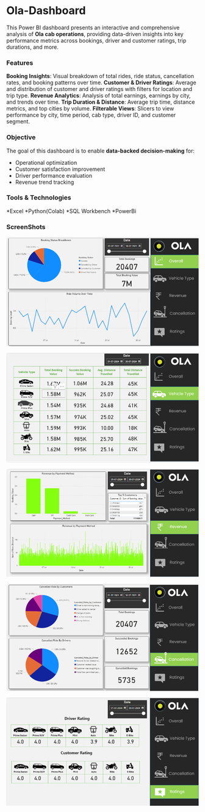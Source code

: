 # Ola-Dashboard
This Power BI dashboard presents an interactive and comprehensive analysis of **Ola cab operations**, providing data-driven insights into key performance metrics across bookings, driver and customer ratings, trip durations, and more.
### Features
**Booking Insights**: Visual breakdown of total rides, ride status, cancellation rates, and booking patterns over time.
**Customer & Driver Ratings**: Average and distribution of customer and driver ratings with filters for location and trip type.
**Revenue Analytics**: Analysis of total earnings, earnings by city, and trends over time.
**Trip Duration & Distance**: Average trip time, distance metrics, and top cities by volume.
**Filterable Views**: Slicers to view performance by city, time period, cab type, driver ID, and customer segment.

### Objective
The goal of this dashboard is to enable **data-backed decision-making** for:
* Operational optimization
* Customer satisfaction improvement
* Driver performance evaluation
* Revenue trend tracking

### Tools & Technologies
*Excel
*Python(Colab)
*SQL Workbench
*PowerBi

### ScreenShots
![Ola Dashboard Preview](https://github.com/sanjana764/Ola-Dashboard/blob/main/Screenshot%202025-07-16%20111137.png)

![Ola Dashboard Preview](https://github.com/sanjana764/Ola-Dashboard/blob/main/Screenshot%202025-07-16%20111156.png)

![Ola Dashboard Preview](https://github.com/sanjana764/Ola-Dashboard/blob/main/Screenshot%202025-07-16%20111210.png)

![Ola Dashboard Preview](https://github.com/sanjana764/Ola-Dashboard/blob/main/Screenshot%202025-07-16%20111224.png)

![Ola Dashboard Preview](https://github.com/sanjana764/Ola-Dashboard/blob/main/Screenshot%202025-07-16%20111235.png)
